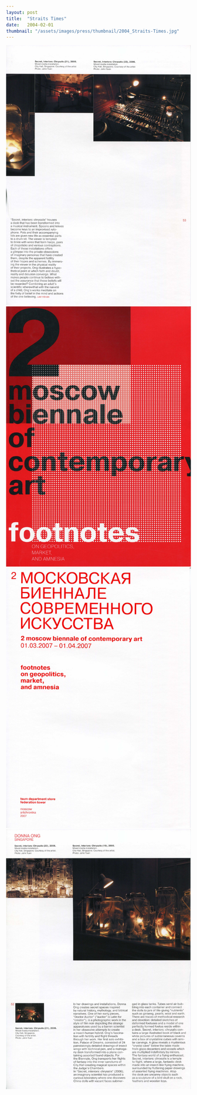 ```yaml
---
layout: post
title:  "Straits Times"
date:   2004-02-01
thumbnail: "/assets/images/press/thumbnail/2004_Straits-Times.jpg"
---
```


![My image Name](/assets/images/press/2007_2-Moscow-Biennale-4.jpg)
![My image Name](/assets/images/press/2007_2-Moscow-Biennale-1.jpg)
![My image Name](/assets/images/press/2007_2-Moscow-Biennale-2.jpg)
![My image Name](/assets/images/press/2007_2-Moscow-Biennale-3.jpg)